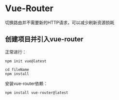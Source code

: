 # Vue-Router

切换路由并不需要新的HTTP请求，可以减少刷新资源损耗

## 创建项目并引入vue-router

正常进行：

```
npm init vue@latest
```

```
cd fileName
npm install
```

安装vue-router依赖：

```
npm install vue-router@latest
```

